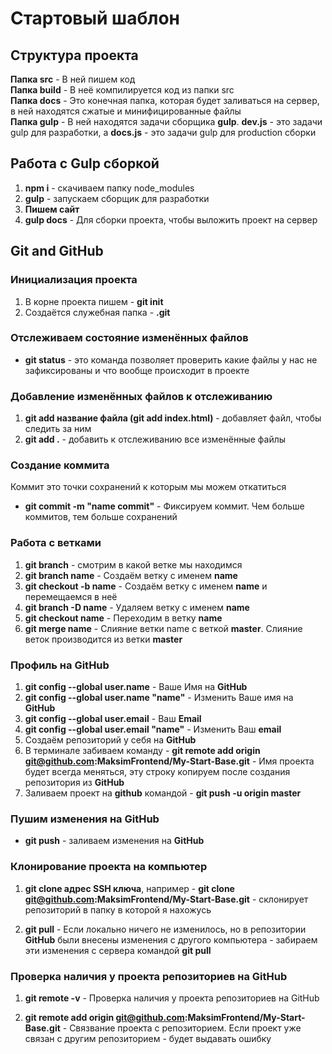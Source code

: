 # Стартовый шаблон

## Структура проекта
**Папка src** - В ней пишем код <br>
**Папка build** - В неё компилируется код из папки src <br>
**Папка docs** - Это конечная папка, которая будет заливаться на сервер, в ней находятся сжатые и минифицированные файлы <br>
**Папка gulp** - В ней находятся задачи сборщика **gulp**. **dev.js** - это задачи gulp для разработки, а **docs.js** - это задачи gulp для production сборки<br>

## Работа с Gulp сборкой
1. **npm i** - скачиваем папку node_modules
2. **gulp** - запускаем сборщик для разработки
3. **Пишем сайт**
4. **gulp docs** - Для сборки проекта, чтобы выложить проект на сервер

## Git and GitHub

### Инициализация проекта
1. В корне проекта пишем - **git init**
2. Создаётся служебная папка - **.git**

### Отслеживаем состояние изменённых файлов
- **git status** - это команда позволяет проверить какие файлы у нас не зафиксированы и что вообще происходит в проекте 

### Добавление изменённых файлов к отслеживанию
1. **git add название файла (git add index.html)** - добавляет файл, чтобы следить за ним
2. **git add .** - добавить к отслеживанию все изменённые файлы

### Создание коммита
Коммит это точки сохранений к которым мы можем откатиться
+ **git commit -m "name commit"** - Фиксируем коммит. Чем больше коммитов, тем больше сохранений

### Работа с ветками
1. **git branch** - смотрим в какой ветке мы находимся
2. **git branch name** - Создаём ветку с именем **name**
3. **git checkout -b name** - Создаём ветку с именем **name** и перемещаемся в неё
4. **git branch -D name** - Удаляем ветку с именем **name**
5. **git checkout name** - Переходим в ветку **name**
6. **git merge name** - Слияние ветки name с веткой **master**. Слияние веток производится из ветки **master**

### Профиль на GitHub
1. **git config --global user.name** - Ваше Имя на **GitHub**
2. **git config --global user.name "name"** - Изменить Ваше имя на **GitHub**
3. **git config --global user.email** - Ваш **Email**
4. **git config --global user.email "name"** - Изменить Ваш **email**
5. Создаём репозиторий у себя на **GitHub**
6. В терминале забиваем команду - **git remote add origin git@github.com:MaksimFrontend/My-Start-Base.git** - Имя проекта будет всегда меняться, эту строку копируем после создания репозитория из **GitHub**
7. Заливаем проект на **github** командой - **git push -u origin master**

### Пушим изменения на GitHub
* **git push** - заливаем изменения на **GitHub**

### Клонирование проекта на компьютер
1. **git clone адрес SSH ключа**, например - **git clone git@github.com:MaksimFrontend/My-Start-Base.git** - склонирует репозиторий в папку в которой я нахожусь

2. **git pull** - Если локально ничего не изменилось, но в репозитории **GitHub** были внесены изменения с другого компьютера - забираем эти изменения с сервера командой **git pull**

### Проверка наличия у проекта репозиториев на GitHub

1. **git remote -v** - Проверка наличия у проекта репозиториев на GitHub

2. **git remote add origin git@github.com:MaksimFrontend/My-Start-Base.git** - Связвание проекта с репозиторием. Если проект уже связан с другим репозиторием - будет выдавать ошибку







